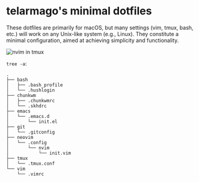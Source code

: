 # telarmago's minimal dotfiles

These dotfiles are primarily for macOS, but many settings (vim, tmux, bash, etc.) will work on any Unix-like system (e.g., Linux). They constitute a minimal configuration, aimed at achieving simplicity and functionality.

![nvim in tmux](https://i.imgur.com/ZNKbaUY.png)

`tree -a`:

```
.
├── bash
│   ├── .bash_profile
│   └── .hushlogin
├── chunkwm
│   ├── .chunkwmrc
│   └── .skhdrc
├── emacs
│   └── .emacs.d
│       └── init.el
├── git
│   └── .gitconfig
├── neovim
│   └── .config
│       └── nvim
│           └── init.vim
├── tmux
│   └── .tmux.conf
└── vim
    └── .vimrc
```
